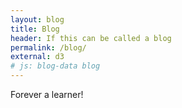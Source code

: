 ```yaml
---
layout: blog
title: Blog
header: If this can be called a blog
permalink: /blog/
external: d3
# js: blog-data blog
---
```


Forever a learner!
